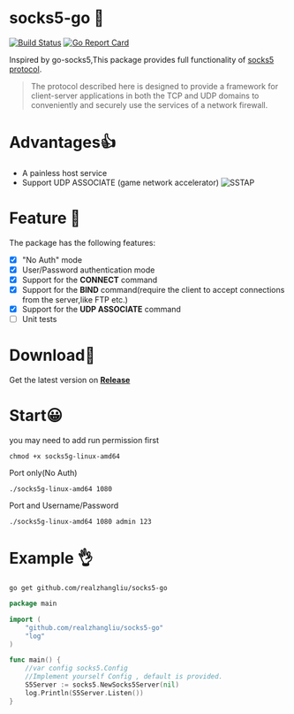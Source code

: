 # socks5-go 🎉
[![Build Status](https://travis-ci.com/realzhangliu/socks5-go.svg?branch=dev)](https://travis-ci.com/realzhangliu/socks5-go)
[![Go Report Card](https://goreportcard.com/badge/github.com/realzhangliu/socks5-go)](https://goreportcard.com/report/github.com/realzhangliu/socks5-go)

Inspired by go-socks5,This package provides full functionality of [socks5 protocol](https://www.rfc-editor.org/rfc/pdfrfc/rfc1928.txt.pdf).

>The protocol described here is designed to provide a framework for client-server applications in both the TCP and UDP domains to conveniently and securely use the services of a network firewall.

Advantages👍
=======
- A painless host service
- Support UDP ASSOCIATE (game network accelerator)
![SSTAP](https://raw.githubusercontent.com/realzhangliu/socks5-go/dev/misc/sstap.jpg)
  

Feature 🎯
=======
The package has the following features:
- [x] "No Auth" mode
- [x] User/Password authentication mode
- [x] Support for the **CONNECT** command
- [x] Support for the **BIND** command(require the client to accept connections from the server,like FTP etc.)
- [x] Support for the **UDP ASSOCIATE** command
- [ ] Unit tests

Download📶
=======
Get the latest version on [**Release**](https://github.com/realzhangliu/socks5-go/releases)

Start😀
=======
you may need to add run permission first
```shell
chmod +x socks5g-linux-amd64
```
Port only(No Auth)
```shell
./socks5g-linux-amd64 1080
```
Port and Username/Password
```shell
./socks5g-linux-amd64 1080 admin 123
```

Example 👌
=======
```shell 
go get github.com/realzhangliu/socks5-go
```
```go
package main

import (
	"github.com/realzhangliu/socks5-go"
	"log"
)

func main() {
	//var config socks5.Config
	//Implement yourself Config , default is provided.
	S5Server := socks5.NewSocks5Server(nil)
	log.Println(S5Server.Listen())
}


```
